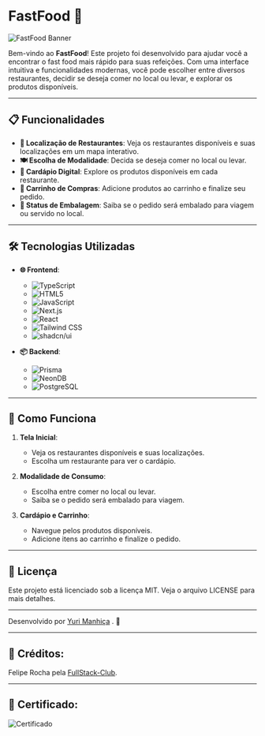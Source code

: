 # FastFood 🍕

![FastFood Banner](https://dbmib2q8rj.ufs.sh/f/Lm6xK3J7O1CLMPZPlU2GhbyvKOVYzPGHngrXQA9UcJLpslTB)

Bem-vindo ao **FastFood**! Este projeto foi desenvolvido para ajudar você a encontrar o fast food mais rápido para suas refeições. Com uma interface intuitiva e funcionalidades modernas, você pode escolher entre diversos restaurantes, decidir se deseja comer no local ou levar, e explorar os produtos disponíveis.

---

## 📋 Funcionalidades

- **📍 Localização de Restaurantes**: Veja os restaurantes disponíveis e suas localizações em um mapa interativo.
- **🍽️ Escolha de Modalidade**: Decida se deseja comer no local ou levar.
- **📜 Cardápio Digital**: Explore os produtos disponíveis em cada restaurante.
- **🛒 Carrinho de Compras**: Adicione produtos ao carrinho e finalize seu pedido.
- **🚚 Status de Embalagem**: Saiba se o pedido será embalado para viagem ou servido no local.

---

## 🛠️ Tecnologias Utilizadas

- **🌐 Frontend**:

  - ![TypeScript](https://img.shields.io/badge/-TypeScript-3178C6?logo=typescript&logoColor=white)
  - ![HTML5](https://img.shields.io/badge/-HTML5-E34F26?logo=html5&logoColor=white)
  - ![JavaScript](https://img.shields.io/badge/-JavaScript-F7DF1E?logo=javascript&logoColor=black)
  - ![Next.js](https://img.shields.io/badge/-Next.js-000000?logo=next.js&logoColor=white)
  - ![React](https://img.shields.io/badge/-React-61DAFB?logo=react&logoColor=black)
  - ![Tailwind CSS](https://img.shields.io/badge/-Tailwind_CSS-38B2AC?logo=tailwind-css&logoColor=white)
  - ![shadcn/ui](https://img.shields.io/badge/-shadcn/ui-000000?logo=ui&logoColor=white)

- **📦 Backend**:
  - ![Prisma](https://img.shields.io/badge/-Prisma-2D3748?logo=prisma&logoColor=white)
  - ![NeonDB](https://img.shields.io/badge/-NeonDB-00BFFF?logo=postgresql&logoColor=white)
  - ![PostgreSQL](https://img.shields.io/badge/-PostgreSQL-4169E1?logo=postgresql&logoColor=white)

---

## 🎯 Como Funciona

1. **Tela Inicial**:

   - Veja os restaurantes disponíveis e suas localizações.
   - Escolha um restaurante para ver o cardápio.

2. **Modalidade de Consumo**:

   - Escolha entre comer no local ou levar.
   - Saiba se o pedido será embalado para viagem.

3. **Cardápio e Carrinho**:
   - Navegue pelos produtos disponíveis.
   - Adicione itens ao carrinho e finalize o pedido.

---

## 📄 Licença

Este projeto está licenciado sob a licença MIT. Veja o arquivo LICENSE para mais detalhes.

---

Desenvolvido por [Yuri Manhiça](https://github.com/yurimanhica-dev) . 🚀

---

## 🌟 Créditos:

Felipe Rocha pela [FullStack-Club](https://github.com/fullstackclubeducacao).

---

## 🎊 Certificado:

![Certificado](https://dbmib2q8rj.ufs.sh/f/Lm6xK3J7O1CLacYr1tWkXlGrvSZ3eA0bL8isKtgD567W19n2)
